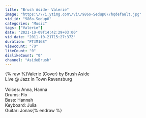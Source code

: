 ```yaml
---
title: "Brush Aside- Valerie"
image: "https:\/\/i.ytimg.com\/vi\/986o-Sedup0\/hqdefault.jpg"
vid_id: "986o-Sedup0"
categories: "Music"
tags: ["Valerie"]
date: "2021-10-09T14:42:29+03:00"
vid_date: "2011-10-21T15:27:37Z"
duration: "PT3M16S"
viewcount: "70"
likeCount: "0"
dislikeCount: "0"
channel: "AsideBrush"
---
```

{% raw %}Valerie (Cover) by Brush Aside<br />Live @ Jazz in Town Ravensburg<br /><br />Voices: Anna, Hanna<br />Drums: Flo<br />Bass: Hannah<br />Keyboard: Julia<br />Guitar: Jonas{% endraw %}
